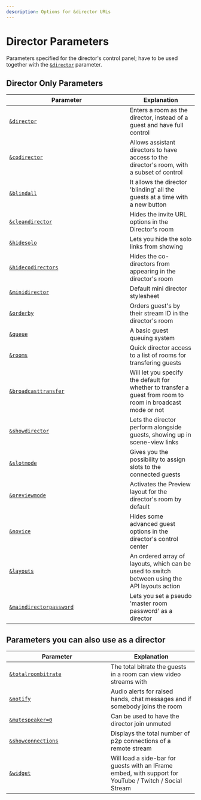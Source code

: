 ```yaml
---
description: Options for &director URLs
---
```


# Director Parameters

Parameters specified for the director's control panel; have to be used together with the [`&director`](../../viewers-settings/director.md) parameter.

## Director Only Parameters

<table><thead><tr><th width="306.57142857142856">Parameter</th><th>Explanation</th></tr></thead><tbody><tr><td><a href="../../viewers-settings/director.md"><code>&#x26;director</code></a></td><td>Enters a room as the director, instead of a guest and have full control</td></tr><tr><td><a href="../../director-settings/codirector.md"><code>&#x26;codirector</code></a></td><td>Allows assistant directors to have access to the director's room, with a subset of control</td></tr><tr><td><a href="../../newly-added-parameters/and-blindall.md"><code>&#x26;blindall</code></a></td><td>It allows the director 'blinding' all the guests at a time with a new button</td></tr><tr><td><a href="../../director-settings/cleandirector.md"><code>&#x26;cleandirector</code></a></td><td>Hides the invite URL options in the Director's room</td></tr><tr><td><a href="../../newly-added-parameters/and-hidesolo.md"><code>&#x26;hidesolo</code></a></td><td>Lets you hide the solo links from showing</td></tr><tr><td><a href="and-hidecodirectors.md"><code>&#x26;hidecodirectors</code></a></td><td>Hides the co-directors from appearing in the director's room</td></tr><tr><td><a href="../../newly-added-parameters/and-minidirector.md"><code>&#x26;minidirector</code></a></td><td>Default mini director stylesheet</td></tr><tr><td><a href="../../newly-added-parameters/and-orderby.md"><code>&#x26;orderby</code></a></td><td>Orders guest's by their stream ID in the director's room</td></tr><tr><td><a href="../../general-settings/queue.md"><code>&#x26;queue</code></a></td><td>A basic guest queuing system</td></tr><tr><td><a href="../../director-settings/rooms.md"><code>&#x26;rooms</code></a></td><td>Quick director access to a list of rooms for transfering guests</td></tr><tr><td><a href="and-broadcasttransfer.md"><code>&#x26;broadcasttransfer</code></a></td><td>Will let you specify the default for whether to transfer a guest from room to room in broadcast mode or not</td></tr><tr><td><a href="../../viewers-settings/and-showdirector.md"><code>&#x26;showdirector</code></a></td><td>Lets the director perform alongside guests, showing up in scene-view links</td></tr><tr><td><a href="and-slotmode.md"><code>&#x26;slotmode</code></a></td><td>Gives you the possibility to assign slots to the connected guests</td></tr><tr><td><a href="and-previewmode.md"><code>&#x26;previewmode</code></a></td><td>Activates the Preview layout for the director's room by default</td></tr><tr><td><a href="and-novice.md"><code>&#x26;novice</code></a></td><td>Hides some advanced guest options in the director's control center</td></tr><tr><td><a href="and-layouts.md"><code>&#x26;layouts</code></a></td><td>An ordered array of layouts, which can be used to switch between using the API layouts action</td></tr><tr><td><a href="and-maindirectorpassword.md"><code>&#x26;maindirectorpassword</code></a></td><td>Lets you set a pseudo 'master room password' as a director</td></tr></tbody></table>

## Parameters you can also use as a director

<table><thead><tr><th width="255.57142857142856">Parameter</th><th>Explanation</th></tr></thead><tbody><tr><td><a href="../video-bitrate-parameters/totalroombitrate.md"><code>&#x26;totalroombitrate</code></a></td><td>The total bitrate the guests in a room can view video streams with</td></tr><tr><td><a href="../../source-settings/and-notify.md"><code>&#x26;notify</code></a></td><td>Audio alerts for raised hands, chat messages and if somebody joins the room</td></tr><tr><td><a href="../../source-settings/and-mutespeaker.md"><code>&#x26;mutespeaker=0</code></a></td><td>Can be used to have the director join unmuted</td></tr><tr><td><a href="../settings-parameters/and-showconnections.md"><code>&#x26;showconnections</code></a></td><td>Displays the total number of p2p connections of a remote stream</td></tr><tr><td><a href="../settings-parameters/and-widget.md"><code>&#x26;widget</code></a></td><td>Will load a side-bar for guests with an IFrame embed, with support for YouTube / Twitch / Social Stream</td></tr></tbody></table>
